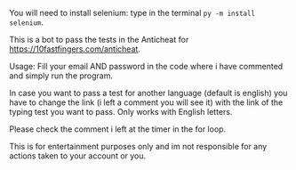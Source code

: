 ﻿You will need to install selenium: type in the terminal ```py -m install selenium```.

This is a bot to pass the tests in the Anticheat for https://10fastfingers.com/anticheat.

Usage: Fill your email AND password in the code where i have commented and simply run the program.

In case you want to pass a test for another language (default is english) you have to change the link (i left a comment you will see it) with the link of the typing test you want to pass.
Only works with English letters.

Please check the comment i left at the timer in the for loop.

This is for entertainment purposes only and im not responsible for any actions taken to your account or you.
 
